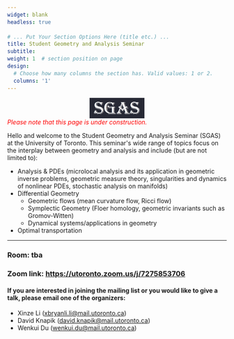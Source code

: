 ```yaml
---
widget: blank
headless: true

# ... Put Your Section Options Here (title etc.) ...
title: Student Geometry and Analysis Seminar
subtitle: 
weight: 1  # section position on page
design:
  # Choose how many columns the section has. Valid values: 1 or 2.
  columns: '1'
---
```

[<img src="sgasv2.png"
     style="display:block;float:none;margin-left:auto;margin-right:auto;width:25%">](sgasv2.png)
<span style="color:red"> *Please note that this page is under construction.* </span>

Hello and welcome to the Student Geometry and Analysis Seminar (SGAS) at the University of Toronto. This seminar's wide range of topics focus on the interplay between geometry and analysis and include (but are not limited to):
- Analysis & PDEs (microlocal analysis and its application in geometric inverse problems, geometric measure theory, singularities and dynamics of nonlinear PDEs, stochastic analysis on manifolds)
- Differential Geometry
  - Geometric flows (mean curvature flow, Ricci flow)
  - Symplectic Geometry (Floer homology, geometric invariants such as Gromov-Witten)
  - Dynamical systems/applications in geometry
- Optimal transportation

---
### **Room: tba**
### **Zoom link: https://utoronto.zoom.us/j/7275853706**

#### If you are interested in joining the mailing list or you would like to give a talk, please email one of the organizers:
- Xinze Li (xbryanli.li@mail.utoronto.ca)
- David Knapik (david.knapik@mail.utoronto.ca)
- Wenkui Du (wenkui.du@mail.utoronto.ca)
